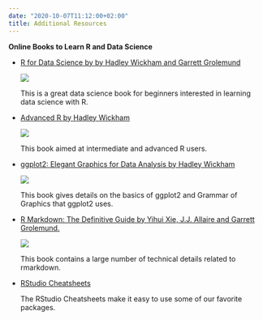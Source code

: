 ```yaml
---
date: "2020-10-07T11:12:00+02:00"
title: Additional Resources
---
```

**Online Books to Learn R and Data Science**



- [R for Data Science by by Hadley Wickham and Garrett Grolemund](https://r4ds.had.co.nz/) 

    ![](/images/r4ds.png)  


    This is a great data science book for beginners interested in learning data science with R. 


- [Advanced R  by Hadley Wickham](https://adv-r.hadley.nz/)

    ![](/images/ar.png)  

    This book aimed at intermediate and advanced R users.

- [ggplot2: Elegant Graphics for Data Analysis  by Hadley Wickham](https://ggplot2-book.org/)

    ![](/images/ggplot.jpeg)  
  
    This book gives  details on the basics of ggplot2 and Grammar of Graphics that ggplot2 uses.
  
- [R Markdown: The Definitive Guide by Yihui Xie, J.J. Allaire and Garrett Grolemund.](https://bookdown.org/yihui/rmarkdown/)

    ![](/images/rmarkdown.png)  
    
    This book contains a large number of technical details related to rmarkdown.

- [RStudio Cheatsheets](https://www.rstudio.com/resources/cheatsheets/#)

   The RStudio Cheatsheets  make it easy to use some of our favorite packages. 